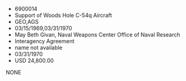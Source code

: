 * 6900014
* Support of Woods Hole C-54q Aircraft
* GEO,AGS
* 03/15/1969,03/31/1970
* May Beth Givan, Naval Weapons Center Office of Naval Research
* Interagency Agreement
*   name not available
* 03/31/1970
* USD 24,800.00

NONE